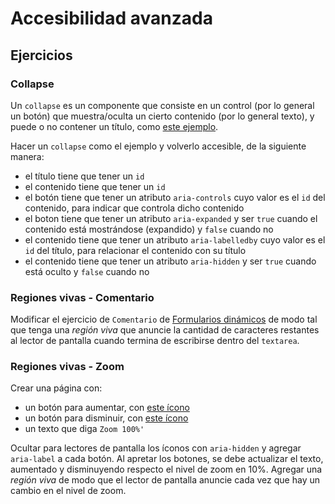# Accesibilidad avanzada

## Ejercicios

### Collapse

Un `collapse` es un componente que consiste en un control (por lo general un botón) que muestra/oculta un cierto contenido (por lo general texto), y puede o no contener un título, como [este ejemplo](https://codepen.io/pablohHoc/full/ExKExXq).

Hacer un `collapse` como el ejemplo y volverlo accesible, de la siguiente manera:

- el título tiene que tener un `id`
- el contenido tiene que tener un `id`
- el botón tiene que tener un atributo `aria-controls` cuyo valor es el `id` del contenido, para indicar que controla dicho contenido
- el boton tiene que tener un atributo `aria-expanded` y ser `true` cuando el contenido está mostrándose (expandido) y `false` cuando no
- el contenido tiene que tener un atributo `aria-labelledby` cuyo valor es el `id` del título, para relacionar el contenido con su título
- el contenido tiene que tener un atributo `aria-hidden` y ser `true` cuando está oculto y `false` cuando no

### Regiones vivas - Comentario

Modificar el ejercicio de `Comentario` de [Formularios dinámicos](https://github.com/Ada-IT/ejercicios-frontend/blob/master/modulo-2/ejercicios/22-formularios-dinamicos.md) de modo tal que tenga una _región viva_ que anuncie la cantidad de caracteres restantes al lector de pantalla cuando termina de escribirse dentro del `textarea`.

### Regiones vivas - Zoom

Crear una página con:

- un botón para aumentar, con [este ícono](https://fontawesome.com/icons/search-plus?style=solid)
- un botón para disminuir, con [este ícono](https://fontawesome.com/icons/search-minus?style=solid)
- un texto que diga `Zoom 100%'`

Ocultar para lectores de pantalla los íconos con `aria-hidden` y agregar `aria-label` a cada botón. Al apretar los botones, se debe actualizar el texto, aumentado y disminuyendo respecto el nivel de zoom en 10%. Agregar una _región viva_ de modo que el lector de pantalla anuncie cada vez que hay un cambio en el nivel de zoom.
